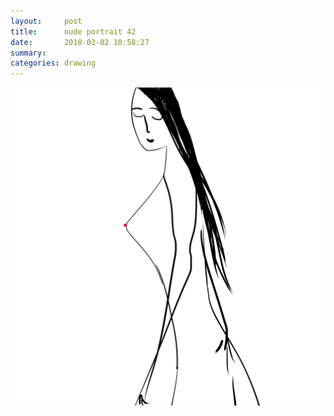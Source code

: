 ```yaml
---
layout:     post
title:      nude portrait 42
date:       2018-02-02 10:58:27
summary:    
categories: drawing
---
```

![nude portrait 42](/images/diary/nude-portrait-42.png "the answer.")
